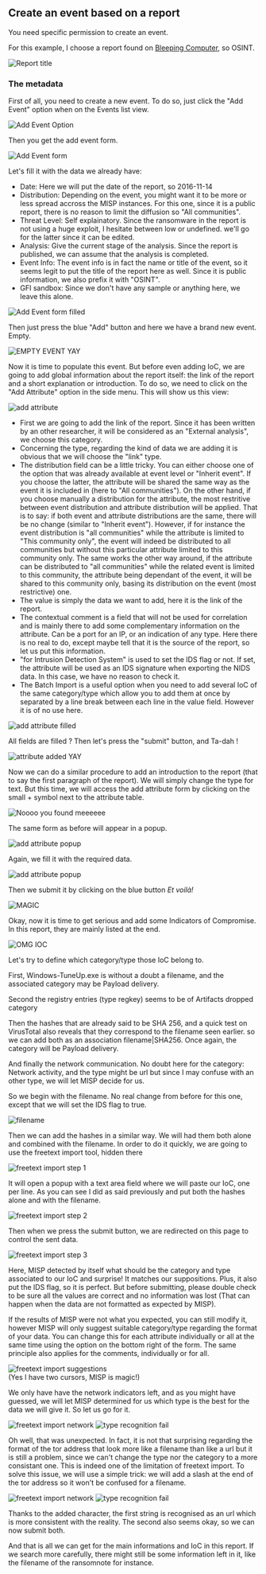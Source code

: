## Create an event based on a report

You need specific permission to create an event. 

For this example, I choose a report found on [Bleeping Computer](http://www.bleepingcomputer.com/news/security/researcher-finds-the-karma-ransomware-being-distributed-via-pay-per-install-network/), so OSINT.

![Report title](figures/report_title.png)

### The metadata

First of all, you need to create a new event. To do so, just click the "Add Event" option when on the Events list view.

![Add Event Option](figures/menu_add_event.png)

Then you get the add event form.

![Add Event form](figures/add_event_form.png)

Let's fill it with the data we already have:
* Date: Here we will put the date of the report, so 2016-11-14
* Distribution: Depending on the event, you might want it to be more or less spread accross the MISP instances. For this one, since it is a public report, there is no reason to limit the diffusion so "All communities".
* Threat Level: Self explainatory. Since the ransomware in the report is not using a huge exploit, I hesitate between low or undefined. we'll go for the latter since it can be edited. 
* Analysis: Give the current stage of the analysis. Since the report is published, we can assume that the analysis is completed.
* Event Info: The event info is in fact the name or title of the event, so it seems legit to put the title of the report here as well. Since it is public information, we also prefix it with "OSINT".
* GFI sandbox: Since we don't have any sample or anything here, we leave this alone.

![Add Event form filled](figures/add_event_form_filled.png)

Then just press the blue "Add" button and here we have a brand new event. Empty.

![EMPTY EVENT YAY](figures/event_metadata.png)

Now it is time to populate this event. But before even adding IoC, we are going to add global information about the report itself: the link of the report and a short explanation or introduction. To do so, we need to click on the "Add Attribute" option in the side menu. This will show us this view:

![add attribute](figures/add_attribute.png)

* First we are going to add the link of the report. Since it has been written by an other researcher, it will be considered as an "External analysis", we choose this category. 
* Concerning the type, regarding the kind of data we are adding it is obvious that we will choose the "link" type.
* The distribution field can be a little tricky. You can either choose one of the option that was already available at event level or "Inherit event". If you choose the latter, the attribute will be shared the same way as the event it is included in (here to "All communities"). On the other hand, if you choose manually a distribution for the attribute, the most restritive between event distribution and attribute distribution will be applied. That is to say: if both event and attribute distributions are the same, there will be no change (similar to "Inherit event"). However, if for instance the event distribution is "all communities" while the attribute is limited to "This community only", the event will indeed be distributed to all communities but without this particular attribute limited to this community only. The same works the other way around, if the attribute can be distributed to "all communities" while the related event is limited to this community, the attribute being dependant of the event, it will be shared to this community only, basing its distribution on the event (most restrictive) one.
* The value is simply the data we want to add, here it is the link of the report.
* The contextual comment is a field that will not be used for correlation and is mainly there to add some complementary information on the attribute. Can be a port for an IP, or an indication of any type. Here there is no real to do, except maybe tell that it is the source of the report, so let us put this information.
* "for Intrusion Detection System" is used to set the IDS flag or not. If set, the attribute will be used as an IDS signature when exporting the NIDS data. In this case, we have no reason to check it.
* The Batch Import is a useful option when you need to add several IoC of the same category/type which allow you to add them at once by separated by a line break between each line in the value field. However it is of no use here.

![add attribute filled](figures/add_attribute_filled.png)

All fields are filled ? Then let's press the "submit" button, and Ta-dah !

![attribute added YAY](figures/added_attribute.png)

Now we can do a similar procedure to add an introduction to the report (that to say the first paragraph of the report). We will simply change the type for text. But this time, we will access the add attribute form by clicking on the small + symbol next to the attribute table.

![Noooo you found meeeeee](figures/hidden_add_attr.png)

The same form as before will appear in a popup.

![add attribute popup](figures/add_attr_popup.png)

Again, we fill it with the required data.

![add attribute popup](figures/filled_popup.png)

Then we submit it by clicking on the blue button
_Et voilà!_

![MAGIC](figures/popadded.png)

Okay, now it is time to get serious and add some Indicators of Compromise. In this report, they are mainly listed at the end.

![OMG IOC](figures/IoC_from_report.png)

Let's try to define which category/type those IoC belong to.

First, Windows-TuneUp.exe is without a doubt a filename, and the associated category may be Payload delivery.

Second the registry entries (type regkey) seems to be of Artifacts dropped category

Then the hashes that are already said to be SHA 256, and a quick test on VirusTotal also reveals that they correspond to the filename seen earlier. so we can add both as an association filename|SHA256. Once again, the category will be Payload delivery.

And finally the network communication. No doubt here for the category: Network activity, and the type might be url but since I may confuse with an other type, we will let MISP decide for us.

So we begin with the filename. No real change from before for this one, except that we will set the IDS flag to true.

![filename](figures/filename.png)

Then we can add the hashes in a similar way. We will had them both alone and combined with the filename. In order to do it quickly, we are going to use the freetext import tool, hidden there

![freetext import step 1](figures/freeeeeimport.png)

It will open a popup with a text area field where we will paste our IoC, one per line. As you can see I did as said previously and put both the hashes alone and with the filename.

![freetext import step 2](figures/freetxtimpooort.png)

Then when we press the submit button, we are redirected on this page to control the sent data.

![freetext import step 3](figures/freeresults.png)

Here, MISP detected by itself what should be the category and type associated to our IoC and surprise! It matches our suppositions. Plus, it also put the IDS flag, so it is perfect. But before submitting, please double check to be sure all the values are correct and no information was lost (That can happen when the data are not formatted as expected by MISP). 

If the results of MISP were not what you expected, you can still modify it, however MISP will only suggest suitable category/type regarding the format of your data. You can change this for each attribute individually or  all at the same time using the option on the bottom right of the form. The same principle also applies for the comments, individually or for all.

![freetext import suggestions](figures/freesuggest.png)  
(Yes I have two cursors, MISP is magic!)

We only have have the network indicators left, and as you might have guessed, we will let MISP determined for us which type is the best for the data we will give it. So let us go for it.

![freetext import network](figures/free_network.png)
![type recognition fail](figures/surprise.png)

Oh well, that was unexpected. In fact, it is not that surprising regarding the format of the tor address that look more like a filename than like a url but it is still a problem, since we can't change the type nor the category to a more consistant one. This is indeed one of the limitation of freetext import. To solve this issue, we will use a simple trick: we will add a slash at the end of the tor address so it won't be confused for a filename. 

![freetext import network](figures/free_network2.png)
![type recognition fail](figures/nomoresurprise.png)

Thanks to the added character, the first string is recognised as an url which is more consistent with the reality. The second also seems okay, so we can now submit both. 

And that is all we can get for the main informations and IoC in this report. If we search more carefully, there might still be some information left in it, like the filename of the ransomnote for instance. 


